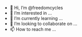 - 👋 Hi, I’m @freedomcycles
- 👀 I’m interested in ...
- 🌱 I’m currently learning ...
- 💞️ I’m looking to collaborate on ...
- 📫 How to reach me ...

<!---
freedomcycles/freedomcycles is a ✨ special ✨ repository because its `README.md` (this file) appears on your GitHub profile.
You can click the Preview link to take a look at your changes.
--->
